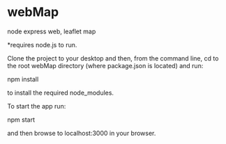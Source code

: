 webMap
======

node express web, leaflet map

*requires node.js to run.

Clone the project to your desktop and then, from the command line, cd to the root webMap directory (where package.json is located) and run:

npm install 

to install the required node_modules.

To start the app run:

npm start

and then browse to localhost:3000 in your browser.
